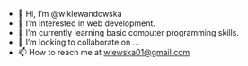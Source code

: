 - 👋 Hi, I’m @wiklewandowska
- 👀 I’m interested in web development. 
- 🌱 I’m currently learning basic computer programming skills. 
- 💞️ I’m looking to collaborate on ...
- 📫 How to reach me at wlewska01@gmail.com

<!---
wiklewandowska/wiklewandowska is a ✨ special ✨ repository because its `README.md` (this file) appears on your GitHub profile.
You can click the Preview link to take a look at your changes.
--->
